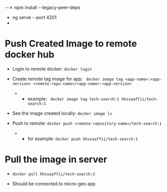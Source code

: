 --✗ npm install --legacy-peer-deps
* ng serve --port 4201
* 
# Push Created Image to remote docker hub
* Login to remote docker: `docker login`
* Create remote tag image for app: ` docker image tag <app-name>:<app-version> <remote-repo-name>/<app-name>:<app-version>` 
    * * example: ` docker image tag tech-search:1 hhssaaffii/tech-search:1` 
* See the image created locally: `docker image ls` 

* Push to remote: `docker push <remote-repository-name>/tech-search:1` 
    * * for example: `docker push hhssaaffii/tech-search:1`
 
# Pull the image in server
*  `docker pull hhssaaffii/tech-search:2`


* Should be connected to micro-geo app
